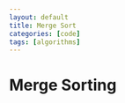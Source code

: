 ```yaml
---
layout: default
title: Merge Sort
categories: [code]
tags: [algorithms]
---
```


Merge Sorting
=============
